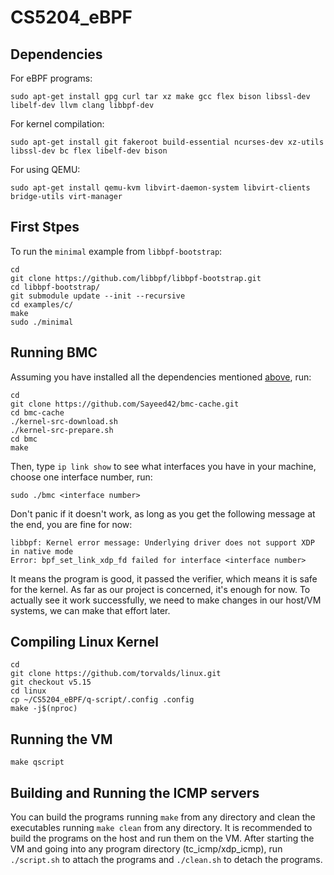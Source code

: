 # CS5204_eBPF
## Dependencies
For eBPF programs:
```
sudo apt-get install gpg curl tar xz make gcc flex bison libssl-dev libelf-dev llvm clang libbpf-dev
```
For kernel compilation:
```
sudo apt-get install git fakeroot build-essential ncurses-dev xz-utils libssl-dev bc flex libelf-dev bison
``` 
For using QEMU:
```
sudo apt-get install qemu-kvm libvirt-daemon-system libvirt-clients bridge-utils virt-manager
```

## First Stpes
To run the `minimal` example from `libbpf-bootstrap`:
```
cd
git clone https://github.com/libbpf/libbpf-bootstrap.git
cd libbpf-bootstrap/
git submodule update --init --recursive
cd examples/c/
make
sudo ./minimal
```
## Running BMC
Assuming you have installed all the dependencies mentioned [above](https://github.com/Sayeed42/CS5204_eBPF/edit/main/README.md#dependencies), run:
```
cd
git clone https://github.com/Sayeed42/bmc-cache.git
cd bmc-cache
./kernel-src-download.sh
./kernel-src-prepare.sh
cd bmc
make
```
Then, type `ip link show` to see what interfaces you have in your machine, choose one interface number, run:
```
sudo ./bmc <interface number>
```
Don't panic if it doesn't work, as long as you get the following message at the end, you are fine for now:
```
libbpf: Kernel error message: Underlying driver does not support XDP in native mode
Error: bpf_set_link_xdp_fd failed for interface <interface number>
```
It means the program is good, it passed the verifier, which means it is safe for the kernel. As far as our project is concerned, it's enough for now. To actually see it work successfully, we need to make changes in our host/VM systems, we can make that effort later.

## Compiling Linux Kernel
```
cd
git clone https://github.com/torvalds/linux.git
git checkout v5.15
cd linux
cp ~/CS5204_eBPF/q-script/.config .config
make -j$(nproc)
```

## Running the VM
```
make qscript
```

## Building and Running the ICMP servers
You can build the programs running `make` from any directory and clean the executables running `make clean` from any directory.
It is recommended to build the programs on the host and run them on the VM. After starting the VM and going into any program directory (tc_icmp/xdp_icmp), run `./script.sh` to attach the programs and `./clean.sh` to detach the programs.